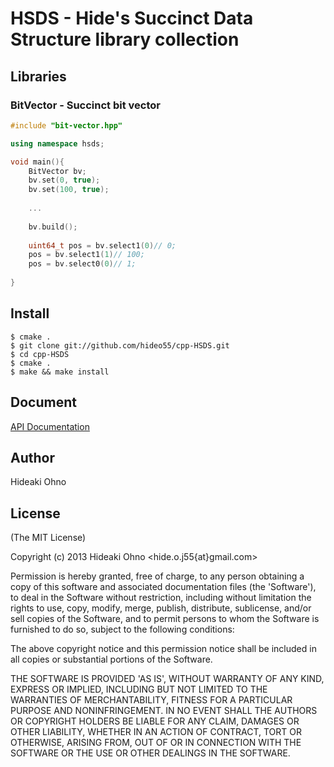 # HSDS - Hide's Succinct Data Structure library collection

## Libraries

### BitVector - Succinct bit vector

```c++
#include "bit-vector.hpp"

using namespace hsds;

void main(){
    BitVector bv;
    bv.set(0, true);
    bv.set(100, true);
    
    ...
    
    bv.build();
    
    uint64_t pos = bv.select1(0)// 0;
    pos = bv.select1(1)// 100;
    pos = bv.select0(0)// 1;
    
}

```

## Install

```
$ cmake .
$ git clone git://github.com/hideo55/cpp-HSDS.git
$ cd cpp-HSDS
$ cmake .
$ make && make install
```

## Document

[API Documentation](http://hideo55.github.io/cpp-HSDS/)

## Author

Hideaki Ohno

## License

(The MIT License)

Copyright (c) 2013 Hideaki Ohno <hide.o.j55{at}gmail.com>

Permission is hereby granted, free of charge, to any person obtaining a copy of this software and associated documentation files (the 'Software'), to deal in the Software without restriction, including without limitation the rights to use, copy, modify, merge, publish, distribute, sublicense, and/or sell copies of the Software, and to permit persons to whom the Software is furnished to do so, subject to the following conditions:

The above copyright notice and this permission notice shall be included in all copies or substantial portions of the Software.

THE SOFTWARE IS PROVIDED 'AS IS', WITHOUT WARRANTY OF ANY KIND, EXPRESS OR IMPLIED, INCLUDING BUT NOT LIMITED TO THE WARRANTIES OF MERCHANTABILITY, FITNESS FOR A PARTICULAR PURPOSE AND NONINFRINGEMENT. IN NO EVENT SHALL THE AUTHORS OR COPYRIGHT HOLDERS BE LIABLE FOR ANY CLAIM, DAMAGES OR OTHER LIABILITY, WHETHER IN AN ACTION OF CONTRACT, TORT OR OTHERWISE, ARISING FROM, OUT OF OR IN CONNECTION WITH THE SOFTWARE OR THE USE OR OTHER DEALINGS IN THE SOFTWARE.

